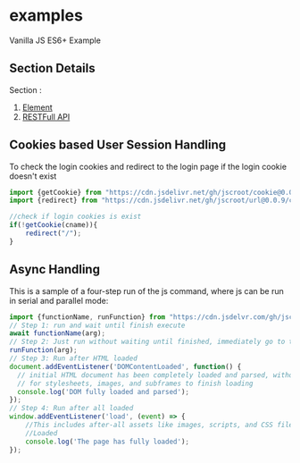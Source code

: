 # examples
Vanilla JS ES6+ Example

## Section Details
Section :
1. [Element](./element/)
2. [RESTFull API](./api/)

## Cookies based User Session Handling
To check the login cookies and redirect to the login page if the login cookie doesn't exist
```js
import {getCookie} from "https://cdn.jsdelivr.net/gh/jscroot/cookie@0.0.1/croot.js";
import {redirect} from "https://cdn.jsdelivr.net/gh/jscroot/url@0.0.9/croot.js";

//check if login cookies is exist
if(!getCookie(cname)){
    redirect("/");
}
```

## Async Handling
This is a sample of a four-step run of the js command, where js can be run in serial and parallel mode:
```js
import {functionName, runFunction} from "https://cdn.jsdelvr.com/gh/jscroot/croot.js";
// Step 1: run and wait until finish execute
await functionName(arg);
// Step 2: Just run without waiting until finished, immediately go to the next step
runFunction(arg);
// Step 3: Run after HTML loaded
document.addEventListener('DOMContentLoaded', function() {
  // initial HTML document has been completely loaded and parsed, without waiting
  // for stylesheets, images, and subframes to finish loading
  console.log('DOM fully loaded and parsed');
});
// Step 4: Run after all loaded
window.addEventListener('load', (event) => {
    //This includes after-all assets like images, scripts, and CSS files.
    //Loaded
    console.log('The page has fully loaded');
});
```
